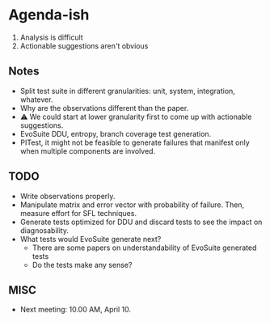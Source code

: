 # Agenda-ish

1. Analysis is difficult
2. Actionable suggestions aren't obvious


## Notes

 - Split test suite in different granularities: unit, system, integration, whatever.
 - Why are the observations different than the paper.
 - :warning: We could start at lower granularity first to come up with actionable suggestions.
 - EvoSuite DDU, entropy, branch coverage test generation.
 - PITest, it might not be feasible to generate failures that manifest only when multiple components are involved.


## TODO

- Write observations properly.
- Manipulate matrix and error vector with probability of failure. Then, measure effort for SFL techniques.
- Generate tests optimized for DDU and discard tests to see the impact on diagnosability.
- What tests would EvoSuite generate next?
    - There are some papers on understandability of EvoSuite generated tests
    - Do the tests make any sense?


## MISC

- Next meeting: 10.00 AM, April 10.
